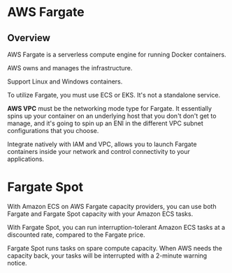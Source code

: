 # AWS Fargate

## Overview
AWS Fargate is a serverless compute engine for running Docker containers.

AWS owns and manages the infrastructure.

Support Linux and Windows containers.

To utilize Fargate, you must use ECS or EKS. It's not a standalone service.

**AWS VPC** must be the networking mode type for Fargate. It essentially spins up your container on an underlying host that you don't don't get to manage,
and it's going to spin up an ENI in the different VPC subnet configurations that you choose.

Integrate natively with IAM and VPC, allows you to launch Fargate containers inside your network and control connectivity to your applications.


# Fargate Spot

With Amazon ECS on AWS Fargate capacity providers, you can use both Fargate and Fargate Spot capacity with your Amazon ECS tasks.

With Fargate Spot, you can run interruption-tolerant Amazon ECS tasks at a discounted rate, compared to the Fargate price.

Fargate Spot runs tasks on spare compute capacity. When AWS needs the capacity back, your tasks will be interrupted with a 2-minute warning notice.
